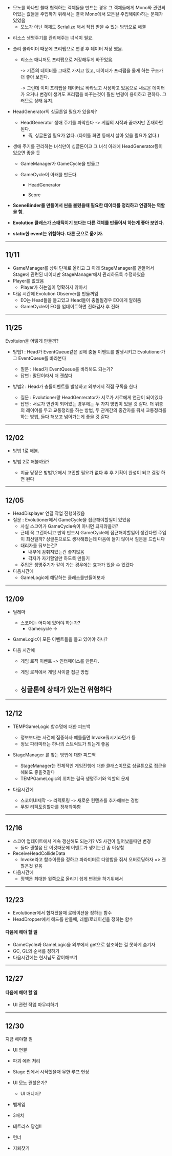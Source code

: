 - 모노를 하나만 쓸때 협력하는 객체들을 만드는 경우 그 객체들에게 Mono와 관련되어있는 값들을 주입하기 위해서는 결국 Mono에서 모든걸 주입해줘야하는 문제가 있었음
  - 모노가 아닌 객체도 Serialize 해서 직접 받을 수 있는 방법으로 해결

* 리소스 생명주기를 관리해주는 녀석이 필요.

* 폴리 콜라이더 때문에 프리팹으로 변경 후 데이터 저장 했음.

  * 리소스 매니저도 프리팹으로 저장해두게 바꾸었음.

    -> 기존의 데이터를 그대로 가지고 있고, 데이터가 프리팹을 물게 하는 구조가 더 좋아 보인다.

    -> 그런데 이미 프리팹을 데이터로 바라보고 사용하고 있음으로 새로운 데이터가 오거나 변경이 생겨도 프리팹을 바꾸는것이 훨씬 변경이 용이하고 편하다. 그러므로 상태 유지.

* HeadGenerator의 싱글톤일 필요가 있을까?

  * HeadGenerator 생애 주기를 파악한다 -> 게임의 시작과 끝까지만 존재하면 된다.
    * 즉, 싱글톤일 필요가 없다. (타이틀 화면 등에서 살아 있을 필요가 없다.)

* 생애 주기를 관리하는 녀석만이 싱글톤이고 그 녀석 아래에 HeadGenerator등이 있으면 좋을 듯

  * GameManager가 GameCycle을 만들고

  * GameCycle이 아래를 만든다.

    * HeadGenerator

    * Score

      

* **SceneBinder를 만들어서 씬을 불렀을때 필요한 데이터를 정리하고 연결하는 역할을 함.** 

* **Evolution 클래스가 스태틱이기 보다는 다른 객체를 만들어서 하는게 좋아 보인다.**

* **static한 event는 위험하다. 다른 곳으로 옮기자.**

---

## 11/11

- GameManager를 상위 단계로 올리고 그 아래 StageManager를 만들어서 Stage에 관련된 데이터만 StageManager에서 관리하도록 수정하였음
- Player를 없앴음
  - Player가 하는일이 명확하지 않아서
- 다음 시간에 Evolution Observer를 만들꺼임
  - EO는 Head들을 들고있고 Head들이 충돌될경우 EO에게 알려줌
  - GameCycle이 EO를 업데이트하면 진화검사 후 진화

---

## 11/25

Evoltuion을 어떻게 만들까?

- 방법1 : Head가 EventQueue같은 곳에 충돌 이벤트를 발생시키고 Evolutioner가 그 EventQueue를 바라본다
  - 질문 : Head가 EventQueue를 바라봐도 되는가?
  - 답변 : 말단이라서 더 괜찮다



- 방법2 : Head가 충돌이벤트를 발생하고 외부에서 직접 구독을 한다
  - 질문 : Evolutioner랑 HeadGenrerator가 서로가 서로에게 연관이 되어있다
  - 답변 : 서로가 연관이 되어있는 경우에는 두 가지 방법이 있을 것 같다. 더 위층의 레이어를 두고 교통정리를 하는 방법, 두 관계간의 중간자를 둬서 교통정리를 하는 방법, 둘다 해보고 넘어가는게 좋을 것 같다

---

## 12/02

* 방법 1로 해봄.

* 방법 2로 해볼까요?

  * 지금 당장은 방법1,2에서 고민할 필요가 없다 추 후 기획이 완성이 되고 결정 하면 된다

  

  
  
  

---

## 12/05

- HeadDisplayer 연결 작업 진행하였음
- 질문 : Evolutioner에서 GameCycle을 접근해야할일이 있었음
  - 사실 스코어가 GameCycle속이 아니면 되지않을까?
  - 근데 꼭 그건아니고 만약 반드시 GameCycle에 접근해야할일이 생긴다면 주입이 최선일까? 싱글톤으로도 생각해봤는데 마음에 들지 않아서 질문을 드립니다
  - 대리자를 둬보는건?
    - 내부에 감춰져있는건 좋지않음
    - 각자가 자기할일만 하도록 만들기
  - 주입은 생명주기가 같이 가는 경우에는 효과가 있을 수 있겠다
- 다음시간에
  - GameLogic에 해당하는 클래스를만들어보자

---

## 12/09

* 딜레마
  * 스코어는 어디에 있어야 하는가?
    * Gamecycle -> 
* GameLogic이 모든 이벤트들을 들고 있어야 하나?



* 다음 시간에

  * 게임 로직 이벤트 -> 인터페이스를 만든다.

  * 게임 로직에서 게임 사이클 접근 방법

  * ## **싱글톤에 상태가 있는건 위험하다**

---

## 12/12

- TEMPGameLogic 함수명에 대한 피드백
  - 정보보다는 사건에 집중하자 예를들면 Invoke뭐시기라던가 등
  - 정보 파라미터는 하나의 스트럭트가 되는게 좋음
- StageManager 를 찾는 방법에 대한 피드백
  - StageManager는 전체적인 게임진행에 대한 클래스이므로 싱글톤으로 접근을 해봐도 좋을것같다
  - TEMPGameLogic의 위치는 결국 생명주기와 역할의 문제



- 다음시간에
  - 스코어UI제작 -> 리펙토링 -> 새로운 컨텐츠를 추가해보는 경험
  - 무얼 리펙토링할까를 정해봐야함

----

## 12/16

* 스코어 업데이트에서 계속 갱신해도 되는가? VS 사건이 일어났을때만 변경
  * 둘다 괜찮음 단 이것때문에 이벤트가 생기는건 좀 이상함
* ReceiveHeadCollideData
  * Invoke라고 함수이름을 정하고 파라미터로 다양함을 줘서 오버로딩하자 => 괜찮은것 같음
* 다음시간에 
  * 정책은 최대한 윗쪽으로 올리기 쉽게 변경을 하기위해서

---

## 12/23

- Evolutioner에서 합쳐졌을때 로테이션을 정하는 함수
- HeadDropper에서 헤드를 만들때, 레벨/로테이션을 정하는 함수

#### 다음에 해야 할 일

- GameCycle과 GameLogic을 외부에서 get으로 참조하는 걸 못하게 숨기자
- GC, GL의 순서를 정하기
- 다음시간에는 현서님도 같이해보기

---

## 12/27

#### 다음에 해야 할 일

- UI 관련 작업 마무리하기

---

## 12/30

지금 해야할 일

* UI 연결
* 파괴 에러 처리
* ~~Stage 씬에서 시작했을때 무한 루프 현상~~



* UI 모노 괜찮은가?
  * UI 매니저? 



* 뱀게임

* 3매치

* 테트리스 당첨!!

* 런너

* 지뢰찾기

  

  